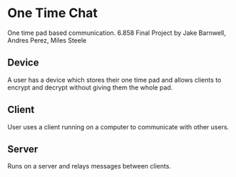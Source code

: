 # One Time Chat
One time pad based communication.
6.858 Final Project by Jake Barnwell, Andres Perez, Miles Steele

## Device
A user has a device which stores their one time pad and allows clients to encrypt and decrypt without giving them the whole pad.

## Client
User uses a client running on a computer to communicate with other users.

## Server
Runs on a server and relays messages between clients.
